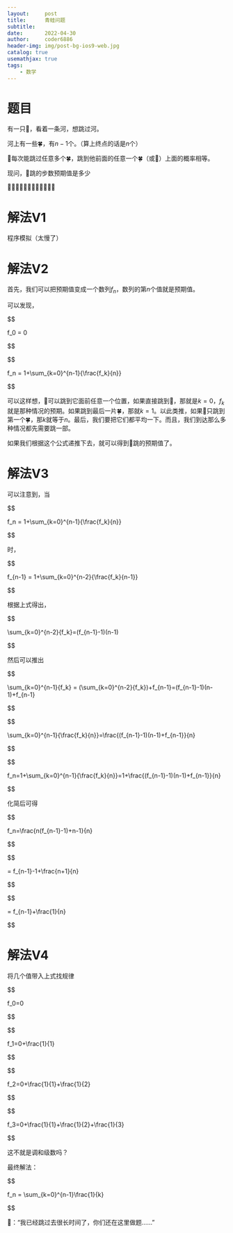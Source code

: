 ```yaml
---
layout:     post
title:      青蛙问题
subtitle:   
date:       2022-04-30
author:     coder6886
header-img: img/post-bg-ios9-web.jpg
catalog: true
usemathjax: true
tags:
    - 数学
---
```

# 题目
有一只🐸，看着一条河，想跳过河。

河上有一些🍀，有$n-1$个。（算上终点的话是$n$个）

🐸每次能跳过任意多个🍀，跳到他前面的任意一个🍀（或📍）上面的概率相等。

现问，🐸跳的步数预期值是多少

🐸🍀🍀🍀🍀🍀🍀🍀🍀🍀🍀📍
# 解法V1
程序模拟（太慢了）
# 解法V2
首先，我们可以把预期值变成一个数列$f_n$，数列的第$n$个值就是预期值。

可以发现，

$$

f_0 = 0

$$

$$

f_n = 1+\sum_{k=0}^{n-1}{\frac{f_k}{n}}

$$

可以这样想，🐸可以跳到它面前任意一个位置，如果直接跳到📍，那就是$k=0$，$f_k$就是那种情况的预期。如果跳到最后一片🍀，那就$k=1$。以此类推，如果🐸只跳到第一个🍀，那$k$就等于$n$。最后，我们要把它们都平均一下。而且，我们到达那么多种情况都先需要跳一部。

如果我们根据这个公式递推下去，就可以得到🐸跳的预期值了。
# 解法V3
可以注意到，当

$$

f_n = 1+\sum_{k=0}^{n-1}{\frac{f_k}{n}}

$$

时，

$$

f_{n-1} = 1+\sum_{k=0}^{n-2}{\frac{f_k}{n-1}}

$$

根据上式得出，

$$

\sum_{k=0}^{n-2}{f_k}=(f_{n-1}-1)(n-1)

$$

然后可以推出

$$

\sum_{k=0}^{n-1}{f_k} = (\sum_{k=0}^{n-2}{f_k})+f_{n-1}=(f_{n-1}-1)(n-1)+f_{n-1}

$$

$$

\sum_{k=0}^{n-1}{\frac{f_k}{n}}=\frac{(f_{n-1}-1)(n-1)+f_{n-1}}{n}

$$

$$

f_n=1+\sum_{k=0}^{n-1}{\frac{f_k}{n}}=1+\frac{(f_{n-1}-1)(n-1)+f_{n-1}}{n}

$$

化简后可得

$$

f_n=\frac{n(f_{n-1}-1)+n-1}{n}

$$

$$

= f_{n-1}-1+\frac{n+1}{n}

$$

$$

= f_{n-1}+\frac{1}{n}

$$

# 解法V4
将几个值带入上式找规律

$$

f_0=0

$$

$$

f_1=0+\frac{1}{1}

$$

$$

f_2=0+\frac{1}{1}+\frac{1}{2}

$$

$$

f_3=0+\frac{1}{1}+\frac{1}{2}+\frac{1}{3}

$$

这不就是调和级数吗？

最终解法：

$$

f_n = \sum_{k=0}^{n-1}\frac{1}{k}

$$

🐸：“我已经跳过去很长时间了，你们还在这里做题……”